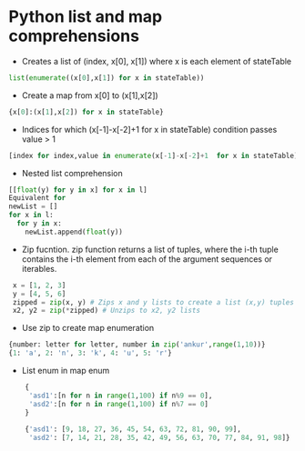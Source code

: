 # Python list and map comprehensions

* Creates a list of (index, x[0], x[1]) where x is each element of stateTable
```py
list(enumerate((x[0],x[1]) for x in stateTable))
```

* Create a map from x[0] to (x[1],x[2]) 
```py
{x[0]:(x[1],x[2]) for x in stateTable}
```

* Indices for which (x[-1]-x[-2]+1  for x in stateTable) condition passes value > 1
```py
[index for index,value in enumerate(x[-1]-x[-2]+1  for x in stateTable) if value > 1 ]
``` 

* Nested list comprehension
```py
[[float(y) for y in x] for x in l]
Equivalent for 
newList = []
for x in l:
  for y in x:
    newList.append(float(y))
```

* Zip fucntion. zip function returns a list of tuples, where the i-th tuple contains the i-th element from each of the argument sequences or iterables. 
```py
 x = [1, 2, 3]
 y = [4, 5, 6]
 zipped = zip(x, y) # Zips x and y lists to create a list (x,y) tuples
 x2, y2 = zip(*zipped) # Unzips to x2, y2 lists
```
 
* Use zip to create map enumeration
```py
{number: letter for letter, number in zip('ankur',range(1,10))}
{1: 'a', 2: 'n', 3: 'k', 4: 'u', 5: 'r'}
``` 
 
* List enum in map enum   
```py
    {
     'asd1':[n for n in range(1,100) if n%9 == 0],
     'asd2':[n for n in range(1,100) if n%7 == 0]
    }
  
    {'asd1': [9, 18, 27, 36, 45, 54, 63, 72, 81, 90, 99],
     'asd2': [7, 14, 21, 28, 35, 42, 49, 56, 63, 70, 77, 84, 91, 98]}
```
